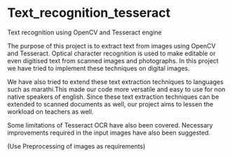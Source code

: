 # Text_recognition_tesseract
Text recognition using OpenCV and Tesseract engine 

The purpose of this project is to extract text from images using OpenCV and Tesseract. Optical character recognition is used to make editable or even digitised text from scanned images and photographs. In this project we have tried to implement these techniques on digital images. 

We have also tried to extend these text extraction techniques to languages such as marathi.This made our code more versatile and easy to use for non native speakers of english. Since these text extraction techniques can be extended to scanned documents as well, our project aims to lessen the workload on teachers as well.

Some limitations of Tesseract OCR have also been covered. Necessary improvements required in the input images have also been suggested.

(Use Preprocessing of images as requirements)
